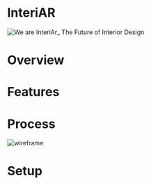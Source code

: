 # InteriAR
![We are InteriAr_ The Future of Interior Design](https://user-images.githubusercontent.com/53962625/70157698-072b6500-1684-11ea-9fa3-7e345273f381.png)

# Overview
# Features
# Process
![wireframe](https://user-images.githubusercontent.com/53962625/70257149-c69d1b80-1757-11ea-8243-adaceaad6abc.png)
# Setup
